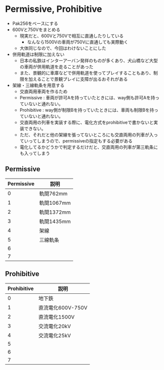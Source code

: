 # Permissive, Prohibitive

- Pak256をベースにする
- 600Vと750Vをまとめる
  - 現実だと、600Vと750Vで相互に直通したりしている
    - なんなら1500Vの車両が750Vに直通しても実際動く
  - 大体同じなので、今回はわけないことにした
- 併用軌道は制限に加えない
  - 日本の私鉄はインターアーバン発祥のものが多くあり、犬山橋など大型の車両が併用軌道を走ることがあった
  - また、景観的に車庫などで併用軌道を使ってプレイすることもあり、制限を加えることで景観プレイに支障が出るおそれがある
- 架線・三線軌条を用意する
  - 交直両用車両を作るため
  - Permissive : 車両が許可Aを持っていたときには、way側も許可Aを持っていないと通れない。
  - Prohibitive : way側が制限Bを持っていたときには、車両も制限Bを持っていないと通れない。
  - 交直両用の列車を実装する際に、電化方式をprohibitiveで書かないと実装できない。
  - ただ、それだと他の架線を張ってないところにも交直両用の列車が入っていってしまうので、permissiveの指定もする必要がある
  - 電化してるかどうかで判定するだけだと、交直両用の列車が第三軌条にも入ってしまう

## Permissive

| Permissive | 説明 |
|-------------|------|
| 0 | 軌間762mm |
| 1 | 軌間1067mm |
| 2 | 軌間1372mm |
| 3 | 軌間1435mm |
| 4 | 架線 |
| 5 | 三線軌条 |
| 6 | |
| 7 | |

## Prohibitive

| Prohibitive | 説明 |
|------------|------|
| 0 | 地下鉄 |
| 1 | 直流電化600V-750V |
| 2 | 直流電化1500V |
| 3 | 交流電化20kV |
| 4 | 交流電化25kV |
| 5 | |
| 6 | |
| 7 | |
